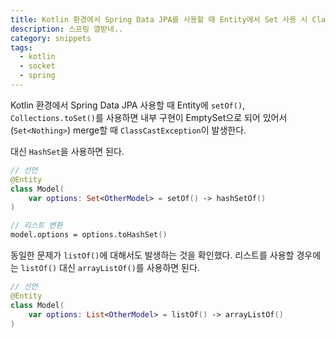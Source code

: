 ```yaml
---
title: Kotlin 환경에서 Spring Data JPA를 사용할 때 Entity에서 Set 사용 시 ClassCastException 문제
description: 스프링 열받네..
category: snippets
tags:
  - kotlin
  - socket
  - spring
---
```


Kotlin 환경에서 Spring Data JPA 사용할 때 Entity에 `setOf()`, `Collections.toSet()`를 사용하면 내부 구현이 EmptySet으로 되어 있어서 (`Set<Nothing>`) merge할 때 `ClassCastException`이 발생한다.

대신 `HashSet`을 사용하면 된다.

```kotlin
// 선언
@Entity
class Model(
    var options: Set<OtherModel> = setOf() -> hashSetOf()
)

// 리스트 변환
model.options = options.toHashSet()
```

동일한 문제가 `listOf()`에 대해서도 발생하는 것을 확인했다. 리스트를 사용할 경우에는 `listOf()` 대신 `arrayListOf()`를 사용하면 된다.

```kotlin
// 선언
@Entity
class Model(
    var options: List<OtherModel> = listOf() -> arrayListOf()
)
```
